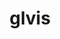 ---
title: "glvis"
layout: cache
categories: [package, develop]
meta: {"compilers": ["gcc@=11.4.0", "oneapi@=2024.2.1"], "num_specs": 17, "num_specs_by_stack": {"e4s": 9, "e4s-oneapi": 8, "root": 17}, "oss": ["ubuntu22.04"], "platforms": ["linux"], "stacks": ["e4s", "e4s-oneapi", "root"], "targets": ["x86_64_v3"], "versions": ["4.2"]}
spec_details: [{"compiler": "gcc@=11.4.0", "hash": "6bx2yvmlr3ihq4mhl33xho4ujk5trorf", "os": "ubuntu22.04", "platform": "linux", "size": "-", "stacks": ["e4s", "root"], "tarball": "https://binaries.spack.io/develop/build_cache/linux-ubuntu22.04-x86_64_v3/gcc-11.4.0/glvis-4.2/linux-ubuntu22.04-x86_64_v3-gcc-11.4.0-glvis-4.2-6bx2yvmlr3ihq4mhl33xho4ujk5trorf.spack", "target": "x86_64_v3", "variants": ["build_system=makefile", "+fonts", "screenshots=png"], "versions": ["4.2"]}, {"compiler": "gcc@=11.4.0", "hash": "darjiirocs33mrlxnrkcue7ykdrtovao", "os": "ubuntu22.04", "platform": "linux", "size": "-", "stacks": ["e4s", "root"], "tarball": "https://binaries.spack.io/develop/build_cache/linux-ubuntu22.04-x86_64_v3/gcc-11.4.0/glvis-4.2/linux-ubuntu22.04-x86_64_v3-gcc-11.4.0-glvis-4.2-darjiirocs33mrlxnrkcue7ykdrtovao.spack", "target": "x86_64_v3", "variants": ["build_system=makefile", "+fonts", "screenshots=png"], "versions": ["4.2"]}, {"compiler": "gcc@=11.4.0", "hash": "gwwlqtx6nqjypz54ksysn7mqwkqxavz7", "os": "ubuntu22.04", "platform": "linux", "size": "-", "stacks": ["e4s", "root"], "tarball": "https://binaries.spack.io/develop/build_cache/linux-ubuntu22.04-x86_64_v3/gcc-11.4.0/glvis-4.2/linux-ubuntu22.04-x86_64_v3-gcc-11.4.0-glvis-4.2-gwwlqtx6nqjypz54ksysn7mqwkqxavz7.spack", "target": "x86_64_v3", "variants": ["build_system=makefile", "+fonts", "screenshots=png"], "versions": ["4.2"]}, {"compiler": "gcc@=11.4.0", "hash": "ku5kcmzjyqqlzy5p74ymi3kwhuu2b6l7", "os": "ubuntu22.04", "platform": "linux", "size": "-", "stacks": ["e4s", "root"], "tarball": "https://binaries.spack.io/develop/build_cache/linux-ubuntu22.04-x86_64_v3/gcc-11.4.0/glvis-4.2/linux-ubuntu22.04-x86_64_v3-gcc-11.4.0-glvis-4.2-ku5kcmzjyqqlzy5p74ymi3kwhuu2b6l7.spack", "target": "x86_64_v3", "variants": ["build_system=makefile", "+fonts", "screenshots=png"], "versions": ["4.2"]}, {"compiler": "gcc@=11.4.0", "hash": "nqnpgik6jmi5lqlnzguw3ukrmdgmtytm", "os": "ubuntu22.04", "platform": "linux", "size": "-", "stacks": ["e4s", "root"], "tarball": "https://binaries.spack.io/develop/build_cache/linux-ubuntu22.04-x86_64_v3/gcc-11.4.0/glvis-4.2/linux-ubuntu22.04-x86_64_v3-gcc-11.4.0-glvis-4.2-nqnpgik6jmi5lqlnzguw3ukrmdgmtytm.spack", "target": "x86_64_v3", "variants": ["build_system=makefile", "+fonts", "screenshots=png"], "versions": ["4.2"]}, {"compiler": "gcc@=11.4.0", "hash": "xupucvrrhdmayb5ouxznd6ssqnwkyn6z", "os": "ubuntu22.04", "platform": "linux", "size": "-", "stacks": ["e4s", "root"], "tarball": "https://binaries.spack.io/develop/build_cache/linux-ubuntu22.04-x86_64_v3/gcc-11.4.0/glvis-4.2/linux-ubuntu22.04-x86_64_v3-gcc-11.4.0-glvis-4.2-xupucvrrhdmayb5ouxznd6ssqnwkyn6z.spack", "target": "x86_64_v3", "variants": ["build_system=makefile", "+fonts", "screenshots=png"], "versions": ["4.2"]}, {"compiler": "gcc@=11.4.0", "hash": "y5igkxc6mzog2oqd54hol6sxo7btvhyp", "os": "ubuntu22.04", "platform": "linux", "size": "-", "stacks": ["e4s", "root"], "tarball": "https://binaries.spack.io/develop/build_cache/linux-ubuntu22.04-x86_64_v3/gcc-11.4.0/glvis-4.2/linux-ubuntu22.04-x86_64_v3-gcc-11.4.0-glvis-4.2-y5igkxc6mzog2oqd54hol6sxo7btvhyp.spack", "target": "x86_64_v3", "variants": ["build_system=makefile", "+fonts", "screenshots=png"], "versions": ["4.2"]}, {"compiler": "gcc@=11.4.0", "hash": "yvie4hamptuhchggfyv6ff63cj4ewf6v", "os": "ubuntu22.04", "platform": "linux", "size": "-", "stacks": ["e4s", "root"], "tarball": "https://binaries.spack.io/develop/build_cache/linux-ubuntu22.04-x86_64_v3/gcc-11.4.0/glvis-4.2/linux-ubuntu22.04-x86_64_v3-gcc-11.4.0-glvis-4.2-yvie4hamptuhchggfyv6ff63cj4ewf6v.spack", "target": "x86_64_v3", "variants": ["build_system=makefile", "+fonts", "screenshots=png"], "versions": ["4.2"]}, {"compiler": "gcc@=11.4.0", "hash": "zgpe72etwacvmojjqbhgu757rojdhnm2", "os": "ubuntu22.04", "platform": "linux", "size": "-", "stacks": ["e4s", "root"], "tarball": "https://binaries.spack.io/develop/build_cache/linux-ubuntu22.04-x86_64_v3/gcc-11.4.0/glvis-4.2/linux-ubuntu22.04-x86_64_v3-gcc-11.4.0-glvis-4.2-zgpe72etwacvmojjqbhgu757rojdhnm2.spack", "target": "x86_64_v3", "variants": ["build_system=makefile", "+fonts", "screenshots=png"], "versions": ["4.2"]}, {"compiler": "oneapi@=2024.2.1", "hash": "537jq2khklp7jamof7o37cioujsexx7s", "os": "ubuntu22.04", "platform": "linux", "size": "-", "stacks": ["e4s-oneapi", "root"], "tarball": "https://binaries.spack.io/develop/build_cache/linux-ubuntu22.04-x86_64_v3/oneapi-2024.2.1/glvis-4.2/linux-ubuntu22.04-x86_64_v3-oneapi-2024.2.1-glvis-4.2-537jq2khklp7jamof7o37cioujsexx7s.spack", "target": "x86_64_v3", "variants": ["build_system=makefile", "+fonts", "screenshots=png"], "versions": ["4.2"]}, {"compiler": "oneapi@=2024.2.1", "hash": "5ieq7mknmvxyco2crsiha6x4jrrlhs25", "os": "ubuntu22.04", "platform": "linux", "size": "-", "stacks": ["e4s-oneapi", "root"], "tarball": "https://binaries.spack.io/develop/build_cache/linux-ubuntu22.04-x86_64_v3/oneapi-2024.2.1/glvis-4.2/linux-ubuntu22.04-x86_64_v3-oneapi-2024.2.1-glvis-4.2-5ieq7mknmvxyco2crsiha6x4jrrlhs25.spack", "target": "x86_64_v3", "variants": ["build_system=makefile", "+fonts", "screenshots=png"], "versions": ["4.2"]}, {"compiler": "oneapi@=2024.2.1", "hash": "bmc7tv77tvgnzmjb5vvwrq3erqhgfl6h", "os": "ubuntu22.04", "platform": "linux", "size": "-", "stacks": ["e4s-oneapi", "root"], "tarball": "https://binaries.spack.io/develop/build_cache/linux-ubuntu22.04-x86_64_v3/oneapi-2024.2.1/glvis-4.2/linux-ubuntu22.04-x86_64_v3-oneapi-2024.2.1-glvis-4.2-bmc7tv77tvgnzmjb5vvwrq3erqhgfl6h.spack", "target": "x86_64_v3", "variants": ["build_system=makefile", "+fonts", "screenshots=png"], "versions": ["4.2"]}, {"compiler": "oneapi@=2024.2.1", "hash": "le3qow6g64qsptjtm26376siyaz46ush", "os": "ubuntu22.04", "platform": "linux", "size": "-", "stacks": ["e4s-oneapi", "root"], "tarball": "https://binaries.spack.io/develop/build_cache/linux-ubuntu22.04-x86_64_v3/oneapi-2024.2.1/glvis-4.2/linux-ubuntu22.04-x86_64_v3-oneapi-2024.2.1-glvis-4.2-le3qow6g64qsptjtm26376siyaz46ush.spack", "target": "x86_64_v3", "variants": ["build_system=makefile", "+fonts", "screenshots=png"], "versions": ["4.2"]}, {"compiler": "oneapi@=2024.2.1", "hash": "lohvtmsf4b2qbgnpnpcr6xsl5bodlxor", "os": "ubuntu22.04", "platform": "linux", "size": "-", "stacks": ["e4s-oneapi", "root"], "tarball": "https://binaries.spack.io/develop/build_cache/linux-ubuntu22.04-x86_64_v3/oneapi-2024.2.1/glvis-4.2/linux-ubuntu22.04-x86_64_v3-oneapi-2024.2.1-glvis-4.2-lohvtmsf4b2qbgnpnpcr6xsl5bodlxor.spack", "target": "x86_64_v3", "variants": ["build_system=makefile", "+fonts", "screenshots=png"], "versions": ["4.2"]}, {"compiler": "oneapi@=2024.2.1", "hash": "sbdqx7jcky2e5be6cbgxxr447rwwuh2p", "os": "ubuntu22.04", "platform": "linux", "size": "-", "stacks": ["e4s-oneapi", "root"], "tarball": "https://binaries.spack.io/develop/build_cache/linux-ubuntu22.04-x86_64_v3/oneapi-2024.2.1/glvis-4.2/linux-ubuntu22.04-x86_64_v3-oneapi-2024.2.1-glvis-4.2-sbdqx7jcky2e5be6cbgxxr447rwwuh2p.spack", "target": "x86_64_v3", "variants": ["build_system=makefile", "+fonts", "screenshots=png"], "versions": ["4.2"]}, {"compiler": "oneapi@=2024.2.1", "hash": "sbuj5ygfymbpowccpz2jint6pweoy4mj", "os": "ubuntu22.04", "platform": "linux", "size": "-", "stacks": ["e4s-oneapi", "root"], "tarball": "https://binaries.spack.io/develop/build_cache/linux-ubuntu22.04-x86_64_v3/oneapi-2024.2.1/glvis-4.2/linux-ubuntu22.04-x86_64_v3-oneapi-2024.2.1-glvis-4.2-sbuj5ygfymbpowccpz2jint6pweoy4mj.spack", "target": "x86_64_v3", "variants": ["build_system=makefile", "+fonts", "screenshots=png"], "versions": ["4.2"]}, {"compiler": "oneapi@=2024.2.1", "hash": "tz5gnqulukgqsrtu2nus4r7r44spypu5", "os": "ubuntu22.04", "platform": "linux", "size": "-", "stacks": ["e4s-oneapi", "root"], "tarball": "https://binaries.spack.io/develop/build_cache/linux-ubuntu22.04-x86_64_v3/oneapi-2024.2.1/glvis-4.2/linux-ubuntu22.04-x86_64_v3-oneapi-2024.2.1-glvis-4.2-tz5gnqulukgqsrtu2nus4r7r44spypu5.spack", "target": "x86_64_v3", "variants": ["build_system=makefile", "+fonts", "screenshots=png"], "versions": ["4.2"]}]
---